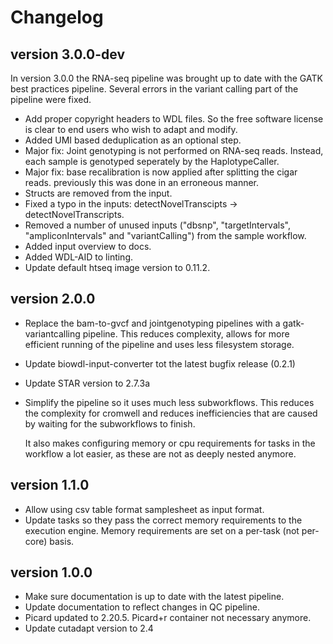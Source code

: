Changelog
==========

<!--

Newest changes should be on top.

This document is user facing. Please word the changes in such a way
that users understand how the changes affect the new version.
-->

version 3.0.0-dev
-----------------
In version 3.0.0 the RNA-seq pipeline was brought up to date with the GATK best 
practices pipeline. Several errors in the variant calling part of the pipeline 
were fixed.

+ Add proper copyright headers to WDL files. So the free software license
  is clear to end users who wish to adapt and modify.
+ Added UMI based deduplication as an optional step.
+ Major fix: Joint genotyping is not performed on RNA-seq reads. Instead, each
  sample is genotyped seperately by the HaplotypeCaller.
+ Major fix: base recalibration is now applied after splitting the cigar reads. 
  previously this was done in an erroneous manner.
+ Structs are removed from the input.
+ Fixed a typo in the inputs: detectNovelTranscipts -> detectNovelTranscripts.
+ Removed a number of unused inputs ("dbsnp", "targetIntervals", 
  "ampliconIntervals" and "variantCalling") from the sample workflow.
+ Added input overview to docs.
+ Added WDL-AID to linting.
+ Update default htseq image version to 0.11.2.

version 2.0.0
---------------------------
+ Replace the bam-to-gvcf and jointgenotyping pipelines with a 
  gatk-variantcalling pipeline. This reduces complexity, allows for 
  more efficient running of the pipeline and uses less filesystem 
  storage.
+ Update biowdl-input-converter tot the latest bugfix release (0.2.1)
+ Update STAR version to 2.7.3a
+ Simplify the pipeline so it uses much less subworkflows. This reduces
  the complexity for cromwell and reduces inefficiencies that are caused
  by waiting for the subworkflows to finish.
  
  It also makes configuring memory or cpu requirements for tasks in the
  workflow a lot easier, as these are not as deeply nested anymore.
  
version 1.1.0
---------------------------
+ Allow using csv table format samplesheet as input format.
+ Update tasks so they pass the correct memory requirements to the 
  execution engine. Memory requirements are set on a per-task (not
  per-core) basis.

version 1.0.0
---------------------------
+ Make sure documentation is up to date with the latest pipeline.
+ Update documentation to reflect changes in QC pipeline.
+ Picard updated to 2.20.5. Picard+r container not necessary anymore.
+ Update cutadapt version to 2.4
